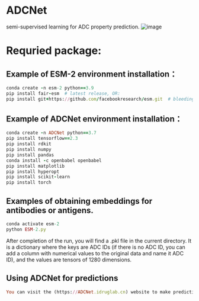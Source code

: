 # ADCNet
semi-supervised learning for ADC property prediction.
![image](https://github.com/idrugLab/ADCNet/blob/main/ADCNet.png)

# Requried package: 
## Example of ESM-2 environment installation：
```ruby
conda create -n esm-2 python==3.9
pip install fair-esm  # latest release, OR:
pip install git+https://github.com/facebookresearch/esm.git  # bleeding edge, current repo main branch
```

## Example of ADCNet environment installation：
```ruby
conda create -n ADCNet python==3.7
pip install tensorflow==2.3
pip install rdkit
pip install numpy
pip install pandas
conda install -c openbabel openbabel
pip install matplotlib
pip install hyperopt
pip install scikit-learn
pip install torch
```

## Examples of obtaining embeddings for antibodies or antigens.
```ruby
conda activate esm-2
python ESM-2.py
```
After completion of the run, you will find a .pkl file in the current directory. It is a dictionary where the keys are ADC IDs (if there is no ADC ID, you can add a column with numerical values to the original data and name it ADC ID), and the values are tensors of 1280 dimensions.

## Using ADCNet for predictions
```ruby
You can visit the (https://ADCNet.idruglab.cn) website to make predictions.
```


